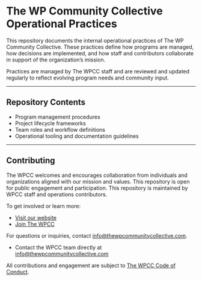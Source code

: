 # The WP Community Collective Operational Practices

This repository documents the internal operational practices of The WP Community Collective. These practices define how programs are managed, how decisions are implemented, and how staff and contributors collaborate in support of the organization’s mission.

Practices are managed by The WPCC staff and are reviewed and updated regularly to reflect evolving program needs and community input.

---

## Repository Contents

- Program management procedures
- Project lifecycle frameworks
- Team roles and workflow definitions
- Operational tooling and documentation guidelines



---

## Contributing

The WPCC welcomes and encourages collaboration from individuals and organizations aligned with our mission and values. This repository is open for public engagement and participation. This repository is maintained by WPCC staff and operations contributors.

To get involved or learn more:

- [Visit our website](https://www.thewpcommunitycollective.com/)
- [Join The WPCC](https://www.thewpcommunitycollective.com/join/)

For questions or inquiries, contact info@thewpcommunitycollective.com.
- Contact the WPCC team directly at [info@thewpcommunitycollective.com](mailto:info@thewpcommunitycollective.com)

All contributions and engagement are subject to [The WPCC Code of Conduct](https://www.thewpcommunitycollective.com/about/code-of-conduct/).
